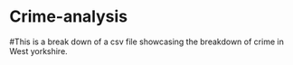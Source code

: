 # Crime-analysis
#This is a break down of a csv file showcasing the breakdown of crime in West yorkshire.

